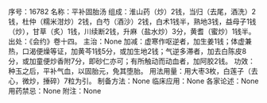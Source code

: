 序号：16782
名称：平补固胎汤
组成：淮山药（炒）2钱，当归（去尾，酒洗）2钱，杜仲（糯米泔炒）2钱，白芍（酒沙）2钱，白术1钱半，熟地3钱，益母子1钱（炒），甘草（炙）1钱，川续断2钱，升麻（盐水炒）3分，黄耆（蜜炒）1钱半。
出处：《会约》卷十四。
主治：None
加减：虚寒作呕逆者，加生姜1钱；体虚兼热，口渴便燥等证，加黄芩1钱5分，或加生地2钱；气逆多滞者，加去白陈皮8分，或加童便炒香附7分，即砂仁亦可；有所触动而动血者，加阿胶2钱。
功效：种玉之后，平补气血，以固胎元，免其堕胎。
用法用量：用大枣3枚，白莲子（去心，微炒，捶碎）7粒为引。
制备方法：None
临床应用：None
各家论述：None
用药禁忌：None
附注：None
